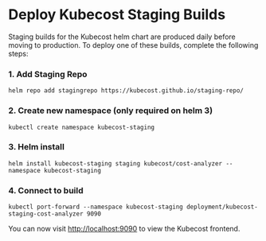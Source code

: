 # Deploy Kubecost Staging Builds

Staging builds for the Kubecost helm chart are produced daily before moving to production. 
To deploy one of these builds, complete the following steps: 

### 1. Add Staging Repo

```
helm repo add stagingrepo https://kubecost.github.io/staging-repo/
```

### 2. Create new namespace (only required on helm 3)

```
kubectl create namespace kubecost-staging
```

### 3. Helm install 

```
helm install kubecost-staging staging kubecost/cost-analyzer --namespace kubecost-staging
```

### 4. Connect to build

```
kubectl port-forward --namespace kubecost-staging deployment/kubecost-staging-cost-analyzer 9090
```

You can now visit <http://localhost:9090> to view the Kubecost frontend.
